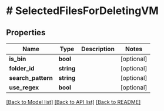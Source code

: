 # # SelectedFilesForDeletingVM

## Properties

Name | Type | Description | Notes
------------ | ------------- | ------------- | -------------
**is_bin** | **bool** |  | [optional]
**folder_id** | **string** |  | [optional]
**search_pattern** | **string** |  | [optional]
**use_regex** | **bool** |  | [optional]

[[Back to Model list]](../../README.md#models) [[Back to API list]](../../README.md#endpoints) [[Back to README]](../../README.md)
